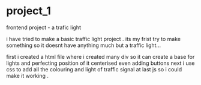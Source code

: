 # project_1
frontend project - a trafic light 

i have tried to make a basic traffic light project . 
its my frist try to make something so it doesnt have anything much but a traffic light...

first i created a html file where i created many div so it can create a base for lights and perfecting position of it centerised even adding buttons 
next i use css to add all the colouring and light of traffic signal
at last js so i could make it working  .
